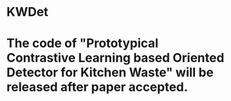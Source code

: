 # KWDet
# The code of "Prototypical Contrastive Learning based Oriented Detector for Kitchen Waste" will be released after paper accepted.
